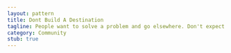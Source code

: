 ```yaml
---
layout: pattern
title: Dont Build A Destination
tagline: People want to solve a problem and go elsewhere. Don't expect people to to live in your site.
category: Community
stub: true
---
```

